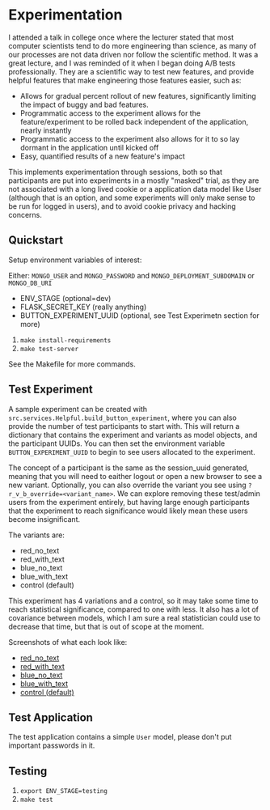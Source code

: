 # Experimentation

I attended a talk in college once where the lecturer stated
that most computer scientists tend to do more engineering than science,
as many of our processes are not data driven nor follow the scientific method. It was a great lecture, and I was reminded of it when I began
doing A/B tests professionally. They are a scientific way to 
test new features, and provide helpful features that make engineering
those features easier, such as:

- Allows for gradual percent rollout of new features, significantly limiting the impact of buggy and bad features.
- Programmatic access to the experiment allows for the feature/experiment
  to be rolled back independent of the application, nearly instantly
- Programmatic access to the experiment also allows for it to so lay
  dormant in the application until kicked off
- Easy, quantified results of a new feature's impact

This implements experimentation through sessions, both so that participants are
put into experiments in a mostly "masked" trial, as they are not associated with a long lived cookie
or a application data model like User (although that is an option, and some experiments will only make sense to be run for logged in users), and to avoid cookie privacy and hacking concerns.

## Quickstart
Setup environment variables of interest:

Either:
    `MONGO_USER` and `MONGO_PASSWORD` and `MONGO_DEPLOYMENT_SUBDOMAIN`
  or
    `MONGO_DB_URI`

- ENV_STAGE (optional=dev)
- FLASK_SECRET_KEY (really anything)
- BUTTON_EXPERIMENT_UUID (optional, see Test Experimetn section for more)

1. `make install-requirements`
2. `make test-server`

See the Makefile for more commands.

## Test Experiment

A sample experiment can be created with `src.services.Helpful.build_button_experiment`, where you can also provide the number of
test participants to start with. This will return a dictionary
that contains the experiment and variants as model objects, and the
participant UUIDs. You can then set the environment variable `BUTTON_EXPERIMENT_UUID` to begin to see users allocated to the experiment.

The concept of a participant is the same as the session_uuid generated,
meaning that you will need to eaither logout or open a new browser to see
a new variant. Optionally, you can also override the variant you see using `?r_v_b_override=<variant_name>`. We can explore removing these test/admin users from the experiment entirely, but having large enough participants that the experiment to reach significance would
likely mean these users become insignificant.


The variants are:

- red_no_text
- red_with_text
- blue_no_text
- blue_with_text
- control (default)

This experiment has 4 variations and a control, so it may take some time to
reach statistical significance, compared to one with less. It also has
a lot of covariance between models, which I am sure a real statistician
could use to decrease that time, but that is out of scope at the moment.

Screenshots of what each look like:
- [red_no_text](./screenshots/button_alt_red_no_text.png)
- [red_with_text](./screenshots/button_alt_red_with_text.png)
- [blue_no_text](./screenshots/button_alt_blue_no_text.png)
- [blue_with_text](./screenshots/button_alt_blue_with_text.png)
- [control (default)](./screenshots/button_alt_control.png)

## Test Application

The test application contains a simple `User` model, please don't put important passwords in it.

## Testing
1. `export ENV_STAGE=testing`
2. `make test`
